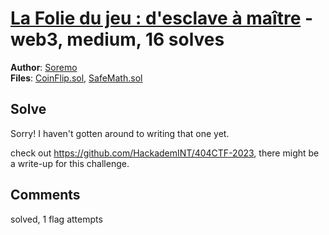 [La Folie du jeu : d'esclave à maître](challenge_files/README.md) - web3, medium, 16 solves
===

**Author**: [Soremo](https://github.com/Soremojinsen)    
**Files**: [CoinFlip.sol](https://www.narthorn.com/ctf/404CTF-2023/challenge_files/Web3/La%20Folie%20du%20jeu%20%3A%20d%27esclave%20%C3%A0%20ma%C3%AEtre/CoinFlip.sol), [SafeMath.sol](https://www.narthorn.com/ctf/404CTF-2023/challenge_files/Web3/La%20Folie%20du%20jeu%20%3A%20d%27esclave%20%C3%A0%20ma%C3%AEtre/SafeMath.sol)

## Solve

Sorry! I haven't gotten around to writing that one yet.

check out https://github.com/HackademINT/404CTF-2023, there might be a write-up for this challenge.

## Comments

solved, 1 flag attempts